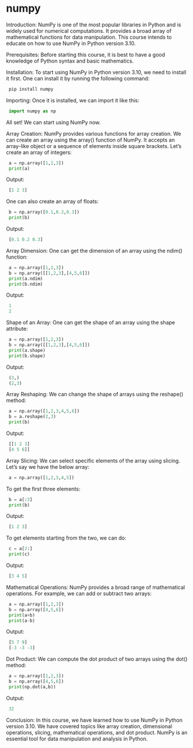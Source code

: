 
numpy
=====
Introduction:
NumPy is one of the most popular libraries in Python and is widely used for numerical computations. It provides a broad array of mathematical functions for data manipulation. This course intends to educate on how to use NumPy in Python version 3.10.

Prerequisites:
Before starting this course, it is best to have a good knowledge of Python syntax and basic mathematics.

Installation:
To start using NumPy in Python version 3.10, we need to install it first. One can install it by running the following command:
```python
 pip install numpy
```

Importing:
Once it is installed, we can import it like this:
```python
 import numpy as np
```
All set! We can start using NumPy now.

Array Creation:
NumPy provides various functions for array creation. We can create an array using the array() function of NumPy. It accepts an array-like object or a sequence of elements inside square brackets. Let’s create an array of integers:
```python
 a = np.array([1,2,3])
 print(a)
```
Output:
```python
 [1 2 3]
```
One can also create an array of floats:
```python
 b = np.array([0.1,0.2,0.3])
 print(b)
```
Output:
```python
 [0.1 0.2 0.3]
```

Array Dimension:
One can get the dimension of an array using the ndim() function:
```python
 a = np.array([1,2,3])
 b = np.array([[1,2,3],[4,5,6]])
 print(a.ndim)
 print(b.ndim)
```
Output:
```python
 1
 2
```

Shape of an Array:
One can get the shape of an array using the shape attribute:
```python
 a = np.array([1,2,3])
 b = np.array([[1,2,3],[4,5,6]])
 print(a.shape)
 print(b.shape)
```
Output:
```python
 (3,)
 (2,3)
```

Array Reshaping:
We can change the shape of arrays using the reshape() method:
```python
 a = np.array([1,2,3,4,5,6])
 b = a.reshape(2,3)
 print(b)
```
Output:
```python
 [[1 2 3]
 [4 5 6]]
```

Array Slicing:
We can select specific elements of the array using slicing. Let’s say we have the below array:
```python
 a = np.array([1,2,3,4,5])
```
To get the first three elements:
```python
 b = a[:3]
 print(b)
```
Output:
```python
 [1 2 3]
```
To get elements starting from the two, we can do:
```python
 c = a[2:]
 print(c)
```
Output:
```python
 [3 4 5]
```

Mathematical Operations:
NumPy provides a broad range of mathematical operations. For example, we can add or subtract two arrays:
```python
 a = np.array([1,2,3])
 b = np.array([4,5,6])
 print(a+b)
 print(a-b)
```
Output:
```python
 [5 7 9]
 [-3 -3 -3]
```

Dot Product:
We can compute the dot product of two arrays using the dot() method:
```python
 a = np.array([1,2,3])
 b = np.array([4,5,6])
 print(np.dot(a,b))
```
Output:
```python
 32
```

Conclusion:
In this course, we have learned how to use NumPy in Python version 3.10. We have covered topics like array creation, dimensional operations, slicing, mathematical operations, and dot product. NumPy is an essential tool for data manipulation and analysis in Python.